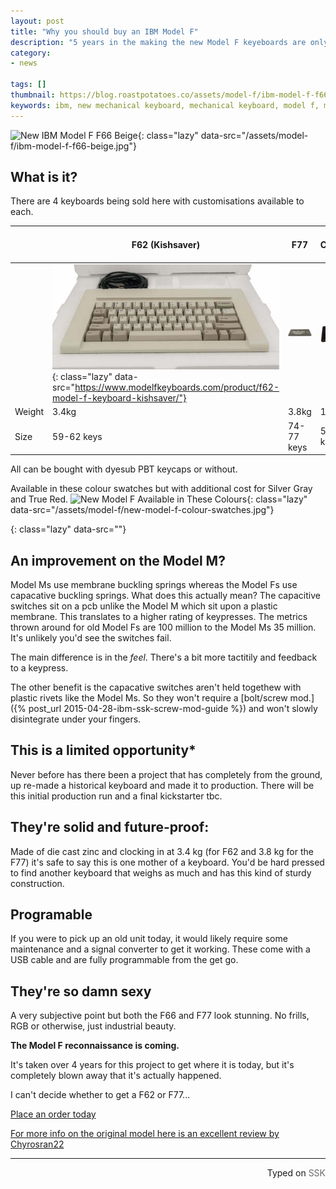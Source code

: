 ```yaml
---
layout: post
title: "Why you should buy an IBM Model F"
description: "5 years in the making the new Model F keyeboards are only a few months away. But why should you buy a Model F?"
category:
- news

tags: []
thumbnail: https://blog.roastpotatoes.co/assets/model-f/ibm-model-f-f66-beige.jpg
keywords: ibm, new mechanical keyboard, mechanical keyboard, model f, model m, kishsaver
---
```

![New IBM Model F F66 Beige](){: class="lazy" data-src="/assets/model-f/ibm-model-f-f66-beige.jpg"}




## What is it?
There are 4 keyboards being sold here with customisations available to each.


| | F62 (Kishsaver) | F77 | Ultra Compact F62 | Ultra Compact F77 |
|-|-------|--------|---------|---------|
|| [![New IBM Model F F62 Beige](/assets/model-f/f62-model-f-kishsaver-small.jpg)](){: class="lazy" data-src="https://www.modelfkeyboards.com/product/f62-model-f-keyboard-kishsaver/"} | [![New IBM Model F F77 Beige](/assets/model-f/f77-model-f-small.png)](https://www.modelfkeyboards.com/product/f77-model-f-keyboard/) | [![New IBM Model F F62 Black Compact](/assets/model-f/f62-compact-model-f-small.png)](https://www.modelfkeyboards.com/product/f62-model-f-keyboard-kishsaver-ultra-compact/) | [![New IBM Model F F77 Compact Beige](/assets/model-f/f77-compact-model-f-small.png)](https://www.modelfkeyboards.com/product/f77-model-f-keyboard-ultra-compact/) |
|Weight| 3.4kg | 3.8kg | 1.5kg | 1.8kg |
|Size| 59-62 keys | 74-77 keys | 59-62 keys | 74-77 keys |

All can be bought with dyesub PBT keycaps or without.

Available in these colour swatches but with additional cost for Silver Gray and True Red.
![New Model F Available in These Colours](){: class="lazy" data-src="/assets/model-f/new-model-f-colour-swatches.jpg"}


{: class="lazy" data-src=""}
## An improvement on the Model M?
Model Ms use membrane buckling springs whereas the Model Fs use capacative buckling springs.
What does this actually mean?
The capacitive switches sit on a pcb unlike the Model M which sit upon a plastic membrane.
This translates to a higher rating of keypresses. The metrics thrown around for old Model Fs are 100 million to the Model Ms 35 million. It's unlikely you'd see the switches fail.

The main difference is in the *feel*. There's a bit more tactitily and feedback to a keypress.

The other benefit is the capacative switches aren't held togethew with plastic rivets like the Model Ms. So they won't require a [bolt/screw mod.]({% post_url 2015-04-28-ibm-ssk-screw-mod-guide %}) and won't slowly disintegrate under your fingers.

## This is a limited opportunity*
Never before has there been a project that has completely from the ground, up re-made a historical keyboard and made it to production. There will be this initial production run and a final kickstarter tbc.

## They're solid and future-proof:
Made of die cast zinc and clocking in at 3.4 kg (for F62 and 3.8 kg for the F77) it's safe to say this is one mother of a keyboard. You'd be hard pressed to find another keyboard that weighs as much and has this kind of sturdy construction.

## Programable
If you were to pick up an old unit today, it would likely require some maintenance and a signal converter to get it working.
These come with a USB cable and are fully programmable from the get go.


## They're so damn sexy
A very subjective point but both the F66 and F77 look stunning. No frills, RGB or otherwise, just industrial beauty.

**The Model F reconnaissance is coming.**

It's taken over 4 years for this project to get where it is today, but it's completely blown away that it's actually happened.

I can't decide whether to get a F62 or F77...


[Place an order today](https://www.modelfkeyboards.com/store/)


[For more info on the original model here is an excellent review by Chyrosran22](https://www.youtube.com/watch?v=nlbbBvS8wVY)

------------------------------------------------
 <p style="text-align: right" title="Screwed">Typed on <font color="#6c6c6c">SSK</font></p>
